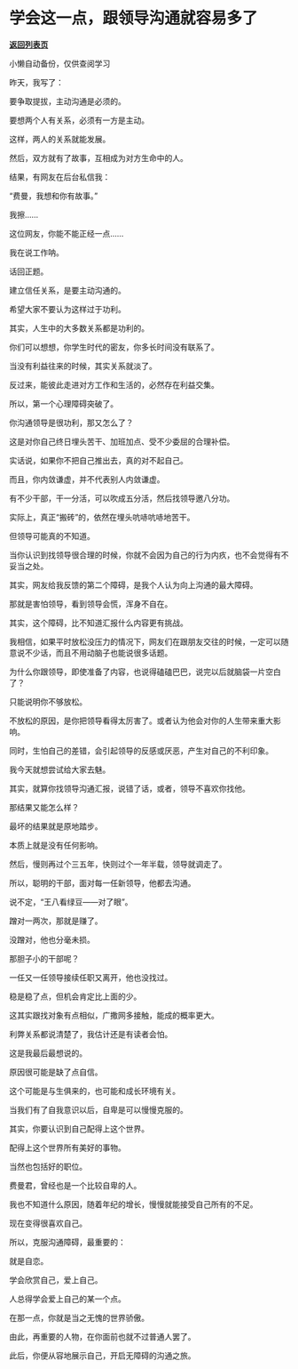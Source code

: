 # 学会这一点，跟领导沟通就容易多了

[**返回列表页**](/gzh/费曼的小茶馆)

小懒自动备份，仅供查阅学习

昨天，我写了：

要争取提拔，主动沟通是必须的。

要想两个人有关系，必须有一方是主动。  

这样，两人的关系就能发展。

然后，双方就有了故事，互相成为对方生命中的人。

  

结果，有网友在后台私信我：

“费曼，我想和你有故事。”

我擦……

这位网友，你能不能正经一点……

我在说工作呐。

  

话回正题。

建立信任关系，是要主动沟通的。

希望大家不要认为这样过于功利。

其实，人生中的大多数关系都是功利的。

你们可以想想，你学生时代的密友，你多长时间没有联系了。

当没有利益往来的时候，其实关系就淡了。

反过来，能彼此走进对方工作和生活的，必然存在利益交集。

  

所以，第一个心理障碍突破了。

你沟通领导是很功利，那又怎么了？

这是对你自己终日埋头苦干、加班加点、受不少委屈的合理补偿。

实话说，如果你不把自己推出去，真的对不起自己。

而且，你内敛谦虚，并不代表别人内敛谦虚。

有不少干部，干一分活，可以吹成五分活，然后找领导邀八分功。

实际上，真正“搬砖”的，依然在埋头吭哧吭哧地苦干。

但领导可能真的不知道。

  

当你认识到找领导很合理的时候，你就不会因为自己的行为内疚，也不会觉得有不妥当之处。

  

其实，网友给我反馈的第二个障碍，是我个人认为向上沟通的最大障碍。

  

那就是害怕领导，看到领导会慌，浑身不自在。

  

其实，这个障碍，比不知道汇报什么内容更有挑战。

  

我相信，如果平时放松没压力的情况下，网友们在跟朋友交往的时候，一定可以随意说不少话，而且不用动脑子也能说很多话题。

  

为什么你跟领导，即使准备了内容，也说得磕磕巴巴，说完以后就脑袋一片空白了？

  

只能说明你不够放松。

  

不放松的原因，是你把领导看得太厉害了。或者认为他会对你的人生带来重大影响。

同时，生怕自己的差错，会引起领导的反感或厌恶，产生对自己的不利印象。  

  

我今天就想尝试给大家去魅。

  

其实，就算你找领导沟通汇报，说错了话，或者，领导不喜欢你找他。

  

那结果又能怎么样？

  

最坏的结果就是原地踏步。

本质上就是没有任何影响。

  

然后，慢则再过个三五年，快则过个一年半载，领导就调走了。

  

所以，聪明的干部，面对每一任新领导，他都去沟通。

说不定，“王八看绿豆——对了眼”。

蹭对一两次，那就是赚了。

没蹭对，他也分毫未损。

  

那胆子小的干部呢？

一任又一任领导接续任职又离开，他也没找过。

稳是稳了点，但机会肯定比上面的少。

  

这其实跟找对象有点相似，广撒网多接触，能成的概率更大。

  

利弊关系都说清楚了，我估计还是有读者会怕。

  

这是我最后最想说的。

  

原因很可能是缺了点自信。

这个可能是与生俱来的，也可能和成长环境有关。

  

当我们有了自我意识以后，自卑是可以慢慢克服的。

  

其实，你要认识到自己配得上这个世界。

配得上这个世界所有美好的事物。

当然也包括好的职位。

  

费曼君，曾经也是一个比较自卑的人。

我也不知道什么原因，随着年纪的增长，慢慢就能接受自己所有的不足。

现在变得很喜欢自己。

  

所以，克服沟通障碍，最重要的：

就是自恋。

  

学会欣赏自己，爱上自己。

人总得学会爱上自己的某一个点。

在那一点，你就是当之无愧的世界骄傲。

由此，再重要的人物，在你面前也就不过普通人罢了。

此后，你便从容地展示自己，开启无障碍的沟通之旅。

